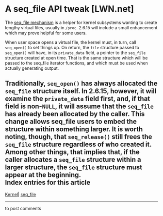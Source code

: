 # A seq_file API tweak [LWN.net]

The [seq_file mechanism](http://lwn.net/Articles/22355/) is a helper for kernel subsystems wanting to create lengthy virtual files, usually in `/proc`. 2.6.15 will include a small enhancement which may prove helpful for some users. 

When user space opens a virtual file, the kernel must, in turn, call `seq_open()` to set things up. On return, the `file` structure passed to `seq_open()` will have, in its `private_data` field, a pointer to the `seq_file` structure created at open time. That is the same structure which will be passed to the seq_file iterator functions, and which must be used when actually generating output. 

Traditionally, `seq_open()` has always allocated the `seq_file` structure itself. In 2.6.15, however, it will examine the `private_data` field first, and, if that field is non-`NULL`, it will assume that the `seq_file` has already been allocated by the caller. This change allows seq_file users to embed the structure within something larger. It is worth noting, though, that `seq_release()` still frees the `seq_file` structure regardless of who created it. Among other things, that implies that, if the caller allocates a `seq_file` structure within a larger structure, the `seq_file` structure must appear at the beginning.  
Index entries for this article  
---  
[Kernel](/Kernel/Index)| [seq_file](/Kernel/Index#seq_file)  
  


* * *

to post comments 
